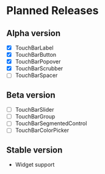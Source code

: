 
# Planned Releases

## Alpha version

- [X] TouchBarLabel
- [x] TouchBarButton
- [X] TouchBarPopover
- [X] TouchBarScrubber
- [ ] TouchBarSpacer

## Beta version

- [ ] TouchBarSlider
- [ ] TouchBarGroup
- [ ] TouchBarSegmentedControl
- [ ] TouchBarColorPicker

## Stable version
- Widget support
